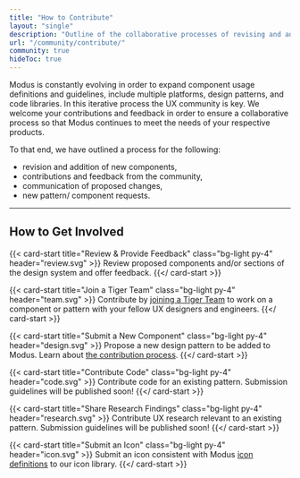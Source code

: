 ```yaml
---
title: "How to Contribute"
layout: "single"
description: "Outline of the collaborative processes of revising and adding components to Modus."
url: "/community/contribute/"
community: true
hideToc: true
---
```


Modus is constantly evolving in order to expand component usage definitions and guidelines, include multiple platforms, design patterns, and code libraries. In this iterative process the UX community is key. We welcome your contributions and feedback in order to ensure a collaborative process so that Modus continues to meet the needs of your respective products.

To that end, we have outlined a process for the following:

- revision and addition of new components,
- contributions and feedback from the community,
- communication of proposed changes,
- new pattern/ component requests.

<hr class="my-5">

<h2 class="h1 font-weight-bold text-trimble-gray text-center mb-3">
How to Get Involved</h2>

<!--- Review proposed components and/or sections of the design system and offer feedback. You will be notified by email and in the Trimble UX Group chat room about the components up for review along with the deadlines to provide feedback.
- [Join a Tiger Team!](/community/tiger-teams/) A Tiger Team is "a specialized, cross-functional team brought together to solve or investigate a specific problem or critical issue" [What is a Tiger Team?](https://www.lucidchart.com/blog/what-is-a-tiger-team).
- Propose a new design pattern to be added to Modus. Learn about [the contribution process](/community/contribution-process/).
- Contribute code for an existing pattern. There will soon be submission guidelines published!
- Contribute UX research relevant to an existing or new component/ pattern. There will soon be submission guidelines published!-->

<div class="row row-cols-1 row-cols-sm-2 row-cols-xl-3">

{{< card-start title="Review & Provide Feedback" class="bg-light py-4" header="review.svg" >}}
Review proposed components and/or sections of the design system and offer feedback.
{{</ card-start >}}

{{< card-start title="Join a Tiger Team" class="bg-light py-4" header="team.svg" >}}
Contribute by <a href="/community/tiger-teams/">joining a Tiger Team</a> to work on a component or pattern with your fellow UX designers and engineers.
{{</ card-start >}}

{{< card-start title="Submit a New Component" class="bg-light py-4" header="design.svg" >}}
Propose a new design pattern to be added to Modus. Learn about <a href="/community/contribution-process/">the contribution process</a>.
{{</ card-start >}}

{{< card-start title="Contribute Code" class="bg-light py-4" header="code.svg" >}}
Contribute code for an existing pattern. Submission guidelines will be published soon!
{{</ card-start >}}

{{< card-start title="Share Research Findings" class="bg-light py-4" header="research.svg" >}}
Contribute UX research relevant to an existing pattern. Submission guidelines will be published soon!
{{</ card-start >}}

{{< card-start title="Submit an Icon" class="bg-light py-4" header="icon.svg" >}}
Submit an icon consistent with Modus <a href="/foundations/icon-definitions/">icon definitions</a> to our icon library.
{{</ card-start >}}

</div>
